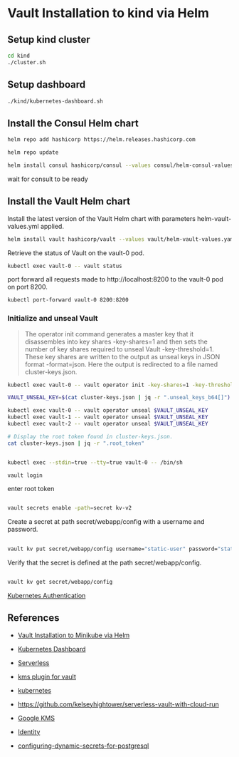 # Vault Installation to kind via Helm

## Setup kind cluster 
```sh
cd kind 
./cluster.sh 
```

## Setup dashboard

```sh
./kind/kubernetes-dashboard.sh
```

## Install the Consul Helm chart

```sh
helm repo add hashicorp https://helm.releases.hashicorp.com
```

```sh
helm repo update
```

```sh
helm install consul hashicorp/consul --values consul/helm-consul-values.yaml
```

wait for consult to be ready


## Install the Vault Helm chart

Install the latest version of the Vault Helm chart with parameters helm-vault-values.yml applied.


```sh
helm install vault hashicorp/vault --values vault/helm-vault-values.yaml
```

Retrieve the status of Vault on the vault-0 pod.

```sh
kubectl exec vault-0 -- vault status
```

port forward all requests made to http://localhost:8200 to the vault-0 pod on port 8200.

```sh
kubectl port-forward vault-0 8200:8200
```
### Initialize and unseal Vault


> The operator init command generates a master key that it disassembles into key shares -key-shares=1 and then sets the number of key shares required to unseal Vault -key-threshold=1. These key shares are written to the output as unseal keys in JSON format -format=json. Here the output is redirected to a file named cluster-keys.json.



```sh
kubectl exec vault-0 -- vault operator init -key-shares=1 -key-threshold=1 -format=json > cluster-keys.json
```

```sh
VAULT_UNSEAL_KEY=$(cat cluster-keys.json | jq -r ".unseal_keys_b64[]")

kubectl exec vault-0 -- vault operator unseal $VAULT_UNSEAL_KEY
kubectl exec vault-1 -- vault operator unseal $VAULT_UNSEAL_KEY
kubectl exec vault-2 -- vault operator unseal $VAULT_UNSEAL_KEY
```



```sh
# Display the root token found in cluster-keys.json.
cat cluster-keys.json | jq -r ".root_token"
``` 

```sh

kubectl exec --stdin=true --tty=true vault-0 -- /bin/sh

```

```sh
vault login

```

enter root token

```sh

vault secrets enable -path=secret kv-v2

```

Create a secret at path secret/webapp/config with a username and password.

```sh
 
vault kv put secret/webapp/config username="static-user" password="static-password"

```

Verify that the secret is defined at the path secret/webapp/config.

```sh

vault kv get secret/webapp/config

```


[Kubernetes Authentication](Kubernetes%20Authentication.md)


## References 

- [Vault Installation to Minikube via Helm](https://learn.hashicorp.com/tutorials/vault/kubernetes-minikube?in=vault/kubernetes)

- [Kubernetes Dashboard](https://kubernetes.io/docs/tasks/access-application-cluster/web-ui-dashboard/)

- [Serverless](https://github.com/kelseyhightower/serverless-vault-with-cloud-run)

- [kms plugin for vault](https://cloud.google.com/blog/products/identity-security/introducing-the-cloud-kms-plugin-for-hashicorp-vault)

- [kubernetes](https://www.vaultproject.io/docs/auth/kubernetes)
- https://github.com/kelseyhightower/serverless-vault-with-cloud-run
- [Google KMS](https://www.vaultproject.io/docs/secrets/gcpkms)
- [Identity](https://www.vaultproject.io/docs/concepts/identity)
- [configuring-dynamic-secrets-for-postgresql](https://www.hashicorp.com/blog/dynamic-database-credentials-with-vault-and-kubernetes#secrets-configuring-dynamic-secrets-for-postgresql)
